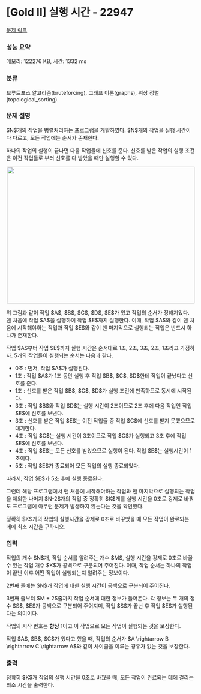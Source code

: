 # [Gold II] 실행 시간 - 22947 

[문제 링크](https://www.acmicpc.net/problem/22947) 

### 성능 요약

메모리: 122276 KB, 시간: 1332 ms

### 분류

브루트포스 알고리즘(bruteforcing), 그래프 이론(graphs), 위상 정렬(topological_sorting)

### 문제 설명

<p>$N$개의 작업을 병렬처리하는 프로그램을 개발하였다. $N$개의 작업을 실행 시간이 다 다르고, 모든 작업에는 순서가 존재한다.</p>

<p>하나의 작업의 실행이 끝나면 다음 작업들에 신호를 준다. 신호를 받은 작업의 실행 조건은 이전 작업들로 부터 신호를 다 받았을 때만 실행할 수 있다.</p>

<p style="text-align: center;"><img alt="" src="" style="height: 364px; width: 500px;"></p>

<p>위 그림과 같이 작업 $A$, $B$, $C$, $D$, $E$가 있고 작업의 순서가 정해져있다. 맨 처음에 작업 $A$을 실행하여 작업 $E$까지 실행한다. 이때, 작업 $A$와 같이 맨 처음에 시작해야하는 작업과 작업 $E$와 같이 맨 마지막으로 실행되는 작업은 반드시 하나가 존재한다.</p>

<p>작업 $A$부터 작업 $E$까지 실행 시간은 순서대로 1초, 2초, 3초, 2초, 1초라고 가정하자. 5개의 작업들이 실행되는 순서는 다음과 같다.</p>

<ul>
	<li>0초 : 먼저, 작업 $A$가 실행된다.</li>
	<li>1초 : 작업 $A$가 1초 동안 실행 후 작업 $B$, $C$, $D$한테 작업이 끝났다고 신호를 준다.</li>
	<li>1초 : 신호를 받은 작업 $B$, $C$, $D$가 실행 조건에 만족하므로 동시에 시작된다.</li>
	<li>3초 : 작업 $B$와 작업 $D$는 실행 시간이 2초이므로 2초 후에 다음 작업인 작업 $E$에 신호를 보낸다.<span style="display: none;"> </span></li>
	<li><span style="display: none;"> </span>3초 : 신호를 받은 작업 $E$는 이전 작업들 중 작업 $C$에 신호를 받지 못했으므로 대기한다.</li>
	<li><span style="display: none;"> </span><span style="display: none;"> </span>4초 : 작<span style="display: none;"> </span>업 $C$는 실행 시간이 3초이므로 작업 $C$가 실행되고 3초 후에 작업 $E$에 신호를 보낸다.</li>
	<li>4초 : 작업 $E$는 모든 신호를 받았으므로 실행이 된다. 작업 $E$는 실행시간이 1초이다.</li>
	<li>5초 : 작업 $E$가 종료되어 모든 작업의 실행 종료되었다.</li>
</ul>

<p>따라서, 작업 $E$가 5초 후에 실행 종료된다.</p>

<p>그런데 해당 프로그램에서 맨 처음에 시작해야하는 작업과 맨 마지막으로 실행되는 작업을 제외한 나머지 $N-2$개의 작업 중 정확히 $K$개를 실행 시간을 0초로 강제로 바꿔도 프로그램에 아무런 문제가 발생하지 않는다는 것을 확인했다.</p>

<p>정확히 $K$개의 작업의 실행시간을 강제로 0초로 바꾸었을 때 모든 작업이 완료되는 데에 최소 시간을 구하시오.</p>

### 입력 

 <p>작업의 개수 $N$개, 작업 순서를 알려주는 개수 $M$, 실행 시간을 강제로 0초로 바꿀 수 있는 작업 개수 $K$가 공백으로 구분되어 주어진다. 이때, 작업 순서는 하나의 작업이 끝난 이후 어떤 작업이 실행되는지 알려주는 정보이다.</p>

<p>2번째 줄에는 $N$개 작업에 대한 실행 시간이 공백으로 구분되어 주어진다.</p>

<p>3번째 줄부터 $M + 2$줄까지 작업 순서에 대한 정보가 들어온다. 각 정보는 두 개의 정수 $S$, $E$가 공백으로 구분되어 주어지며, 작업 $S$가 끝난 후 작업 $E$가 실행된다는 의미이다.</p>

<p>작업의 시작 번호는 <strong>항상</strong> 1이고 이 작업으로 모든 작업이 실행되는 것을 보장한다.</p>

<p>작업 $A$, $B$, $C$가 있다고 했을 때, 작업의 순서가 $A \rightarrow B \rightarrow C \rightarrow A$와 같이 사이클을 이루는 경우가 없는 것을 보장한다.</p>

### 출력 

 <p>정확히 $K$개 작업의 실행 시간을 0초로 바꿨을 때, 모든 작업이 완료되는 데에 걸리는 최소 시간을 출력한다.</p>


